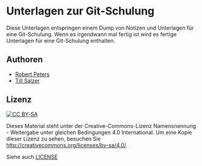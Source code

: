 Unterlagen zur Git-Schulung
===========================

Diese Unterlagen entspringen einem Dump von Notizen und Unterlagen für eine
Git-Schulung. Wenn es irgendwann mal fertig ist wird es fertige Unterlagen
für eine Git-Schulung enthalten.


Authoren
--------

- [Robert Peters](https://github.com/r2p2)
- [Till Salzer](https://github.com/tsalzer)


Lizenz
------
[![CC BY-SA](https://i.creativecommons.org/l/by-sa/4.0/88x31.png)](http://creativecommons.org/licenses/by-sa/4.0/)

Dieses Material steht unter der Creative-Commons-Lizenz
Namensnennung - Weitergabe unter gleichen Bedingungen 4.0 International.
Um eine Kopie dieser Lizenz zu sehen, besuchen Sie
http://creativecommons.org/licenses/by-sa/4.0/.

Siehe auch [LICENSE](LICENSE)
